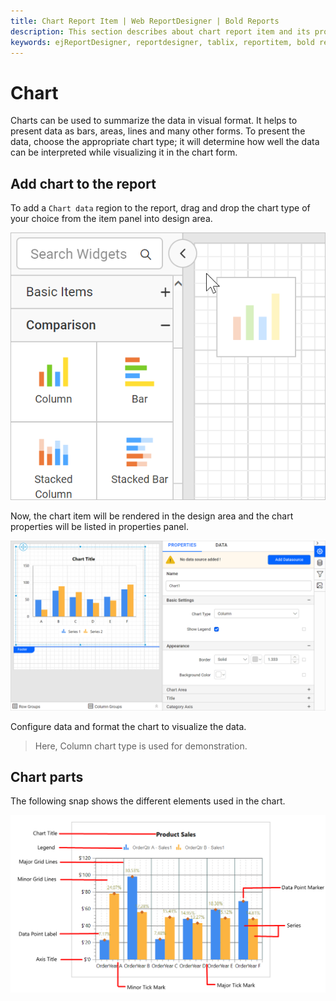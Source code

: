 ```yaml
---
title: Chart Report Item | Web ReportDesigner | Bold Reports
description: This section describes about chart report item and its properties to design a report using chart in Bold Report Designer
keywords: ejReportDesigner, reportdesigner, tablix, reportitem, bold reports, documentation, help, ej, user guide, demo, samples, bold reporting
---
```


# Chart

Charts can be used to summarize the data in visual format. It helps to present data as bars, areas, lines and many other forms. To present the data, choose the appropriate chart type; it will determine how well the data can be interpreted while visualizing it in the chart form.

## Add chart to the report

To add a `Chart data` region to the report, drag and drop the chart type of your choice from the item panel into design area.

![Chart Types](/static/assets/on-premise/images/report-designer/report-items/chart/drag-chart-from-item-panel.png '#width=245px')

Now, the chart item will be rendered in the design area and the chart properties will be listed in properties panel.

![Chart Types](/static/assets/on-premise/images/report-designer/report-items/chart/initial-view-of-column-chart.png '#width=450px')

Configure data and format the chart to visualize the data.

> Here, Column chart type is used for demonstration.

## Chart parts

The following snap shows the different elements used in the chart.

![Chart Types](/static/assets/on-premise/images/report-designer/report-items/chart/chart-parts.png '#width=465px')
